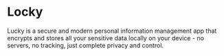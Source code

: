 # Locky
Lucky is a secure and modern personal information management app that encrypts and stores all your sensitive data locally on your device - no servers, no tracking, just complete privacy and control.
